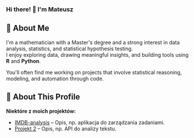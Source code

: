 ### Hi there! 👋 I'm Mateusz

## 🧠 About Me

I'm a mathematician with a Master's degree and a strong interest in data analysis, statistics, and statistical hypothesis testing.  
I enjoy exploring data, drawing meaningful insights, and building tools using **R** and **Python**.

You'll often find me working on projects that involve statistical reasoning, modeling, and automation through code.

## 📁 About This Profile

<!-- To be added soon -->







**Niektóre z moich projektów:**

- [IMDB-analysis](https://github.com/akil000/IMDB-analysis) – Opis, np. aplikacja do zarządzania zadaniami.
- [Projekt 2](link-do-repo) – Opis, np. API do analizy tekstu.



<!--
**MatMgl/MatMgl** is a ✨ _special_ ✨ repository because its `README.md` (this file) appears on your GitHub profile.

Here are some ideas to get you started:

- 🔭 I’m currently working on ...
- 🌱 I’m currently learning ...
- 👯 I’m looking to collaborate on ...
- 🤔 I’m looking for help with ...
- 💬 Ask me about ...
- 📫 How to reach me: ...
- 😄 Pronouns: ...
- ⚡ Fun fact: ...
-->
